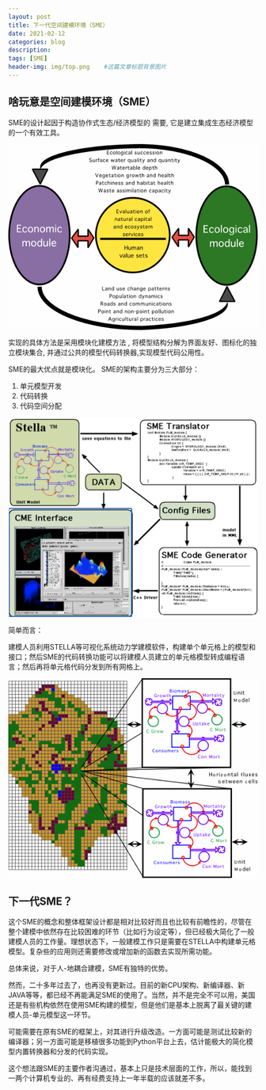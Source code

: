 ```yaml
---
layout: post
title: 下一代空间建模环境（SME）
date: 2021-02-12
categories: blog
description: 
tags: [SME]
header-img: img/top.png    #这篇文章标题背景图片
---
```


## 啥玩意是空间建模环境（SME）

SME的设计起因于构造协作式生态/经济模型的
需要, 它是建立集成生态经济模型的一个有效工具。

<center>
<p><img src="/img/Eco-Eco.gif" align="center"></p>
</center>

实现的具体方法是采用模块化建模方法 , 将模型结构分解为界面友好、图标化的独立模块集合, 并通过公共的模型代码转换器,实现模型代码公用性。

SME的最大优点就是模块化。
SME的架构主要分为三大部分：

1. 单元模型开发
2. 代码转换
3. 代码空间分配

<center>
<p><img src="/img/WeCom20210212-233436@2x.png" align="center"></p>
</center>

简单而言：

建模人员利用STELLA等可视化系统动力学建模软件，构建单个单元格上的模型和接口；然后SME的代码转换功能可以将建模人员建立的单元格模型转成编程语言；然后再将单元格代码分发到所有网格上。

<center>
<p><img src="/img/HabsAndStella.gif" align="center"></p>
</center>

## 下一代SME？

这个SME的概念和整体框架设计都是相对比较好而且也比较有前瞻性的，尽管在整个建模中依然存在比较困难的环节（比如行为设定等），但已经极大简化了一般建模人员的工作量。理想状态下，一般建模工作只是需要在STELLA中构建单元格模型。复杂些的应用则还需要修改或增加新的函数去实现所需功能。

总体来说，对于人-地耦合建模，SME有独特的优势。

然而，二十多年过去了，也再没有更新过。目前的新CPU架构、新编译器、新JAVA等等，都已经不再能满足SME的使用了。当然，并不是完全不可以用，美国还是有些机构依然在使用SME构建的模型，但是他们是基本上脱离了最关键的建模人员-单元模型这一环节。

可能需要在原有SME的框架上，对其进行升级改造。一方面可能是测试比较新的编译器；另一方面可能是移植很多功能到Python平台上去，估计能极大的简化模型内置转换器和分发的代码实现。

这个想法跟SME的主要作者沟通过，基本上只是技术层面的工作，所以，能找到一两个计算机专业的、再有经费支持上一年半载的应该就差不多。